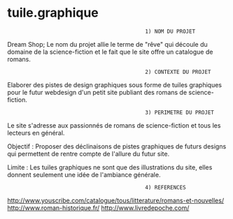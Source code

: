 # tuile.graphique

                                                1) NOM DU PROJET

Dream Shop; Le nom du projet allie le terme de "rêve" qui découle du domaine de la science-fiction et le fait que le           site offre un catalogue de romans.

                                                2) CONTEXTE DU PROJET

Elaborer des pistes de design graphiques sous forme de tuiles graphiques pour le futur webdesign d'un petit site publiant des romans de science-fiction.

                                                3) PERIMETRE DU PROJET

Le site s'adresse aux passionnés de romans de science-fiction et tous les lecteurs en général.

Objectif : Proposer des déclinaisons de pistes graphiques de futurs designs qui permettent de rentre compte de l'allure du               futur site.

Limite : Les tuiles graphiques ne sont que des illustrations du site, elles donnent seulement une idée de l'ambiance générale.

                                                4) REFERENCES
                                                
http://www.youscribe.com/catalogue/tous/litterature/romans-et-nouvelles/
http://www.roman-historique.fr/
http://www.livredepoche.com/

